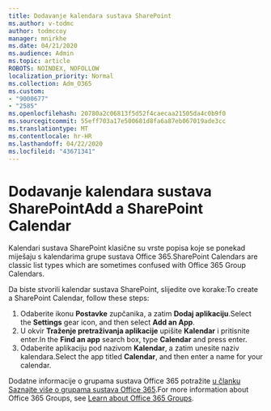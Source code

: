 ```yaml
---
title: Dodavanje kalendara sustava SharePoint
ms.author: v-todmc
author: todmccoy
manager: mnirkhe
ms.date: 04/21/2020
ms.audience: Admin
ms.topic: article
ROBOTS: NOINDEX, NOFOLLOW
localization_priority: Normal
ms.collection: Adm_O365
ms.custom:
- "9000677"
- "2585"
ms.openlocfilehash: 20780a2c06813f5d52f4caecaa21505da4c0b9f0
ms.sourcegitcommit: 55eff703a17e500681d8fa6a87eb067019ade3cc
ms.translationtype: MT
ms.contentlocale: hr-HR
ms.lasthandoff: 04/22/2020
ms.locfileid: "43671341"
---
```

# <a name="add-a-sharepoint-calendar"></a><span data-ttu-id="fefa9-102">Dodavanje kalendara sustava SharePoint</span><span class="sxs-lookup"><span data-stu-id="fefa9-102">Add a SharePoint Calendar</span></span>

<span data-ttu-id="fefa9-103">Kalendari sustava SharePoint klasične su vrste popisa koje se ponekad miješaju s kalendarima grupe sustava Office 365.</span><span class="sxs-lookup"><span data-stu-id="fefa9-103">SharePoint Calendars are classic list types which are sometimes confused with Office 365 Group Calendars.</span></span>
 
<span data-ttu-id="fefa9-104">Da biste stvorili kalendar sustava SharePoint, slijedite ove korake:</span><span class="sxs-lookup"><span data-stu-id="fefa9-104">To create a SharePoint Calendar, follow these steps:</span></span>
 
1.  <span data-ttu-id="fefa9-105">Odaberite ikonu **Postavke** zupčanika, a zatim **Dodaj aplikaciju**.</span><span class="sxs-lookup"><span data-stu-id="fefa9-105">Select the **Settings** gear icon, and then select **Add an App**.</span></span>
2.  <span data-ttu-id="fefa9-106">U okvir **Traženje pretraživanja aplikacije** upišite **Kalendar** i pritisnite enter.</span><span class="sxs-lookup"><span data-stu-id="fefa9-106">In the **Find an app** search box, type **Calendar** and press enter.</span></span>
3.  <span data-ttu-id="fefa9-107">Odaberite aplikaciju pod nazivom **Kalendar**, a zatim unesite naziv kalendara.</span><span class="sxs-lookup"><span data-stu-id="fefa9-107">Select the app titled **Calendar**, and then enter a name for your calendar.</span></span>

<span data-ttu-id="fefa9-108">Dodatne informacije o grupama sustava Office 365 potražite [u članku Saznajte više o grupama sustava Office 365](https://support.office.com/article/Learn-about-Office-365-groups-b565caa1-5c40-40ef-9915-60fdb2d97fa2).</span><span class="sxs-lookup"><span data-stu-id="fefa9-108">For more information about Office 365 Groups, see [Learn about Office 365 Groups](https://support.office.com/article/Learn-about-Office-365-groups-b565caa1-5c40-40ef-9915-60fdb2d97fa2).</span></span>

